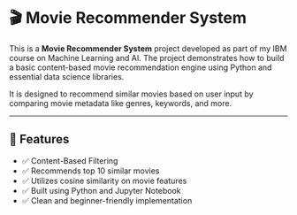 # 🎬 Movie Recommender System

This is a **Movie Recommender System** project developed as part of my IBM course on Machine Learning and AI. The project demonstrates how to build a basic content-based movie recommendation engine using Python and essential data science libraries.

It is designed to recommend similar movies based on user input by comparing movie metadata like genres, keywords, and more.

---

## 🚀 Features

- ✅ Content-Based Filtering
- ✅ Recommends top 10 similar movies
- ✅ Utilizes cosine similarity on movie features
- ✅ Built using Python and Jupyter Notebook
- ✅ Clean and beginner-friendly implementation
